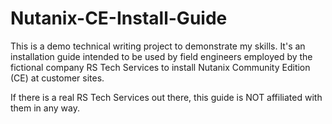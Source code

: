 # Nutanix-CE-Install-Guide
This is a demo technical writing project to demonstrate my skills. It's an installation guide intended to be used by field engineers employed by the fictional company RS Tech Services to install Nutanix Community Edition (CE) at customer sites.

If there is a real RS Tech Services out there, this guide is NOT affiliated with them in any way.
